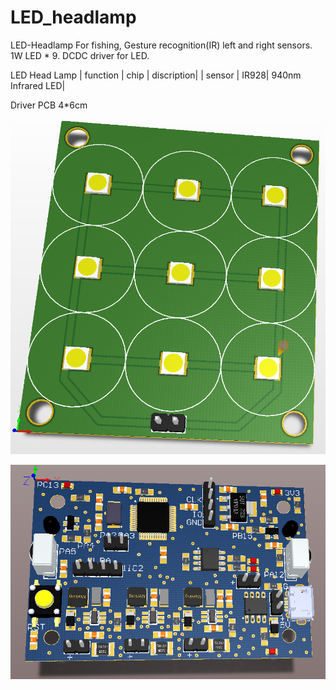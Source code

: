 # LED_headlamp
LED-Headlamp For fishing, Gesture recognition(IR) left and right sensors. 1W LED * 9.  DCDC driver for LED.                

LED Head Lamp
| function | chip | discription|
| sensor   | IR928| 940nm Infrared LED|




Driver PCB 4*6cm


                

![image](https://github.com/xiaoqianzi15/LED_headlamp/blob/master/pic/LED.png)       

![image](https://github.com/xiaoqianzi15/LED_headlamp/blob/master/pic/Driver.png)
          

